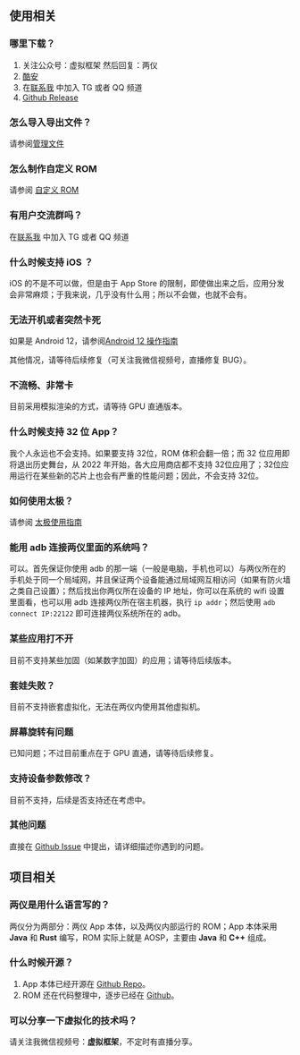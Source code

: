 ## 使用相关

### 哪里下载？

1. 关注公众号：虚拟框架  然后回复：两仪
2. [酷安](https://coolapk.com/apk/io.twoyi)
3. 在[联系我](contact.md) 中加入 TG 或者 QQ 频道
4. [Github Release](https://github.com/twoyi/twoyi/releases)

### 怎么导入导出文件？

请参阅[管理文件](manage-files.md)

### 怎么制作自定义 ROM

请参阅 [自定义 ROM](customize-rootfs.md)

### 有用户交流群吗？

在[联系我](contact.md) 中加入 TG 或者 QQ 频道

### 什么时候支持 iOS ？

iOS 的不是不可以做，但是由于 App Store 的限制，即使做出来之后，应用分发会非常麻烦；于我来说，几乎没有什么用；所以不会做，也就不会有。

### 无法开机或者突然卡死

如果是 Android 12，请参阅[Android 12 操作指南](android-12.md)

其他情况，请等待后续修复（可关注我微信视频号，直播修复 BUG）。

### 不流畅、非常卡

目前采用模拟渲染的方式，请等待 GPU 直通版本。

### 什么时候支持 32 位 App？

我个人永远也不会支持。如果要支持 32位，ROM 体积会翻一倍；而 32 位应用即将退出历史舞台，从 2022 年开始，各大应用商店都不支持 32位应用了；32位应用运行在某些新的芯片上也会有严重的性能问题；因此，不会支持 32位。

### 如何使用太极？

请参阅 [太极使用指南](taichi.md)

### 能用 adb 连接两仪里面的系统吗？

可以。首先保证你使用 adb 的那一端（一般是电脑，手机也可以）与两仪所在的手机处于同一个局域网，并且保证两个设备能通过局域网互相访问（如果有防火墙之类自己设置）；然后找出你两仪所在设备的 IP 地址，你可以在系统的 wifi 设置里面看，也可以用 adb 连接两仪所在宿主机器，执行 `ip addr`；然后使用 `adb connect IP:22122` 即可连接两仪系统所在的 adb。

### 某些应用打不开

目前不支持某些加固（如某数字加固）的应用；请等待后续版本。

### 套娃失败？

目前不支持嵌套虚拟化，无法在两仪内使用其他虚拟机。

### 屏幕旋转有问题

已知问题；不过目前重点在于 GPU 直通，请等待后续修复。

### 支持设备参数修改？

目前不支持，后续是否支持还在考虑中。

### 其他问题

直接在 [Github Issue](https://github.com/twoyi/twoyi/issues) 中提出，请详细描述你遇到的问题。

## 项目相关

### 两仪是用什么语言写的？

两仪分为两部分：两仪 App 本体，以及两仪内部运行的 ROM；App 本体采用 **Java** 和 **Rust** 编写，ROM 实际上就是 AOSP，主要由 **Java** 和 **C++** 组成。

### 什么时候开源？

1. App 本体已经开源在 [Github Repo](https://github.com/twoyi/twoyi)。
2. ROM 还在代码整理中，逐步已经在 [Github](https://github.com/twoyi)。

### 可以分享一下虚拟化的技术吗？

请关注我微信视频号：**虚拟框架**，不定时有直播分享。
